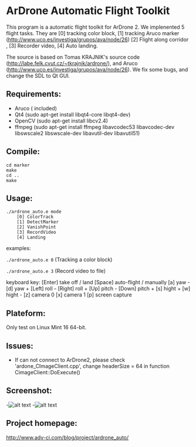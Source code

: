 # ArDrone Automatic Flight Toolkit

This program is a automatic flight toolkit for ArDrone 2. We implenented 5 flight tasks. They are [0] tracking color block, [1] tracking Aruco marker (http://www.uco.es/investiga/grupos/ava/node/26) [2] Flight along corridor 
, [3] Recorder video, [4] Auto landing.


The source is based on Tomas KRAJNIK's source code (http://labe.felk.cvut.cz/~tkrajnik/ardrone/), and Aruco (http://www.uco.es/investiga/grupos/ava/node/26). We fix some bugs, and change the SDL to Qt GUI. 


## Requirements:
* Aruco ( included)
* Qt4 (sudo apt-get install libqt4-core libqt4-dev)
* OpenCV (sudo apt-get install libcv2.4)
* ffmpeg (sudo apt-get install ffmpeg libavcodec53 libavcodec-dev libswscale2 libswscale-dev libavutil-dev libavutil51)


## Compile:
```
cd marker
make
cd ..
make
```


## Usage:
```
./ardrone_auto.e mode
    [0] ColorTrack
    [1] DetectMarker
    [2] VanishPoint
    [3] RecordVideo
    [4] Landing
```


examples:

`./ardrone_auto.e 0` (Tracking a color block)

`./ardrone_auto.e 3` (Record video to file)


keyboard key:
[Enter]         take off / land
[Space]         auto-flight / manually
[a]             yaw -
[d]             yaw +
[Left]          roll -
[Right]         roll +
[Up]            pitch -
[Down]          pitch +
[s]             hight +
[w]             hight -
[z]             camera 0
[x]             camera 1
[p]             screen capture


## Plateform:
Only test on Linux Mint 16 64-bit. 


## Issues:
* If can not connect to ArDrone2, please check 'ardone_CImageClient.cpp', change headerSize = 64 in function CimageClient::DoExecute()


## Screenshot:
-![alt text](http://blog.adv-ci.com/wp-content/uploads/2013/05/Screenshot-2D-SLAM-1.png "Screenshot 1")
-![alt text](http://blog.adv-ci.com/wp-content/uploads/2013/05/Screenshot-2D-SLAM.png "Screenshot 2")


## Project homepage:
http://www.adv-ci.com/blog/project/ardrone_auto/
